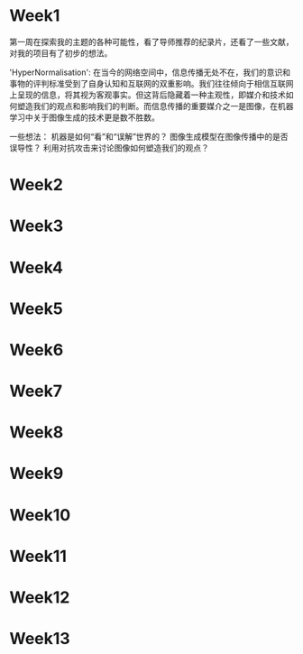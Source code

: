 # Week1
第一周在探索我的主题的各种可能性，看了导师推荐的纪录片，还看了一些文献，对我的项目有了初步的想法。

'HyperNormalisation':
在当今的网络空间中，信息传播无处不在，我们的意识和事物的评判标准受到了自身认知和互联网的双重影响。我们往往倾向于相信互联网上呈现的信息，将其视为客观事实。但这背后隐藏着一种主观性，即媒介和技术如何塑造我们的观点和影响我们的判断。而信息传播的重要媒介之一是图像，在机器学习中关于图像生成的技术更是数不胜数。

一些想法：
机器是如何“看”和“误解”世界的？
图像生成模型在图像传播中的是否误导性？
利用对抗攻击来讨论图像如何塑造我们的观点？

# Week2
# Week3
# Week4
# Week5
# Week6
# Week7
# Week8
# Week9
# Week10
# Week11
# Week12
# Week13
